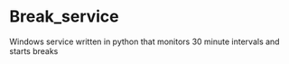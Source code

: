 # Break_service
Windows service written in python that monitors 30 minute intervals and starts breaks
